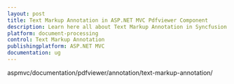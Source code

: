 ```yaml
---
layout: post
title: Text Markup Annotation in ASP.NET MVC Pdfviewer Component
description: Learn here all about Text Markup Annotation in Syncfusion ASP.NET MVC Pdfviewer component of Syncfusion Essential JS 2 and more.
platform: document-processing
control: Text Markup Annotation
publishingplatform: ASP.NET MVC
documentation: ug
---
```


aspmvc/documentation/pdfviewer/annotation/text-markup-annotation/